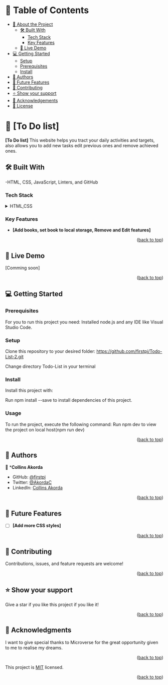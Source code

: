 <a name="readme-top"></a>
# 📗 Table of Contents

- [📖 About the Project](#about-project)
  - [🛠 Built With](#built-with)
    - [Tech Stack](#tech-stack)
    - [Key Features](#key-features)
  - [🚀 Live Demo](#live-demo)
- [💻 Getting Started](#getting-started)
  - [Setup](#setup)
  - [Prerequisites](#prerequisites)
  - [Install](#install)
- [👥 Authors](#authors)
- [🔭 Future Features](#future-features)
- [🤝 Contributing](#contributing)
- [⭐️ Show your support](#support)
- [🙏 Acknowledgements](#acknowledgements)
- [📝 License](#license)

# 📖 [To Do list] <a name="about-project"></a>

**[To Do list]** This website helps you tract your daily activities and targets, also allows you to add new tasks edit previous ones and remove achieved ones.

## 🛠 Built With <a name="built-with"></a>

-HTML, CSS, JavaScript, Linters, and GitHub

### Tech Stack <a name="tech-stack"></a>

<details>
  <summary>HTML,CSS</summary>
  <summary>Javasript</summary>
  <summary>Linters</summary>
  <summary>Github</summary>
</details>

### Key Features <a name="key-features"></a>

- **[Add books, set book to local storage, Remove and Edit features]**

<p align="right">(<a href="#readme-top">back to top</a>)</p>

## 🚀 Live Demo <a name="live-demo"></a>
[Comming soon]


<p align="right">(<a href="#readme-top">back to top</a>)</p>

## 💻 Getting Started <a name="getting-started"></a>

### Prerequisites

For you to run this project you need: 
Installed node.js and any IDE like Visual Studio Code.

### Setup

Clone this repository to your desired folder:
https://github.com/firstpj/Todo-List-2.git

Change directory Todo-List in your terminal
### Install

Install this project with:

Run npm install --save to install dependencies of this project.

### Usage

To run the project, execute the following command:
Run npm dev to view the project on local host(npm run dev) 

<p align="right">(<a href="#readme-top">back to top</a>)</p>

## 👥 Authors <a name="authors"></a>

👤 ***Collins Akorda**

- GitHub: [@firstpj](https://github.com/firstpj)
- Twitter: [@AkordaC](https://twitter.com/AkordaC)
- LinkedIn: [Collins Akorda](https://www.linkedin.com/in/collins-akorda-bb46b2232/)


<p align="right">(<a href="#readme-top">back to top</a>)</p>

## 🔭 Future Features <a name="future-features"></a>

- [ ] **[Add more CSS styles]**


<p align="right">(<a href="#readme-top">back to top</a>)</p>

## 🤝 Contributing <a name="contributing"></a>

Contributions, issues, and feature requests are welcome!

<p align="right">(<a href="#readme-top">back to top</a>)</p>

## ⭐️ Show your support <a name="support"></a>

Give a star if you like this project if you like it!

<p align="right">(<a href="#readme-top">back to top</a>)</p>

## 🙏 Acknowledgments <a name="acknowledgements"></a>

I want to give special thanks to Microverse for the great opportunity given to me to realise my dreams.

<p align="right">(<a href="#readme-top">back to top</a>)</p>

This project is [MIT](./LICENSE) licensed.

<p align="right">(<a href="#readme-top">back to top</a>)</p>
